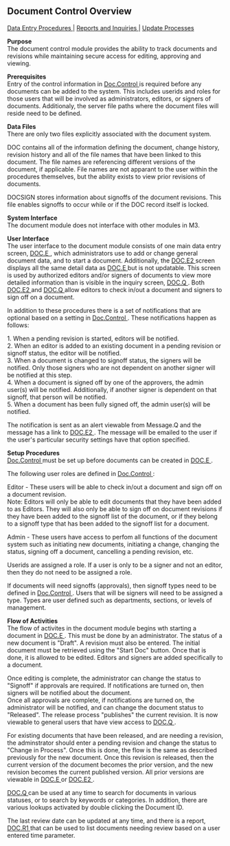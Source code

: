 ##  Document Control Overview

<PageHeader />

[ Data Entry Procedures ](DOC-ENTRY/README.md) | [ Reports and Inquiries ](DOC-REPORT/README.md) | [ Update Processes ](DOC-PROCESS/README.md)

**Purpose**  
The document control module provides the ability to track documents and
revisions while maintaining secure access for editing, approving and viewing.

**Prerequisites**  
Entry of the control information in [ Doc.Control ](Doc-Control/README.md) is required before any documents can be added to the system. This includes userids and roles for those users that will be involved as administrators, editors, or signers of documents. Additionaly, the server file paths where the document files will reside need to be defined. 

**Data Files**  
There are only two files explicitly associated with the document system.  
  
DOC contains all of the information defining the document, change history,
revision history and all of the file names that have been linked to this
document. The file names are referencing different versions of the document,
if applicable. File names are not apparant to the user within the procedures
themselves, but the ability exists to view prior revisions of documents.  
  
DOCSIGN stores information about signoffs of the document revisions. This file
enables signoffs to occur while or if the DOC record itself is locked.

**System Interface**  
The document module does not interface with other modules in M3.

**User Interface**  
The user interface to the document module consists of one main data entry screen, [ DOC.E ](Doc-Control/DOC-E/README.md) , which administrators use to add or change general document data, and to start a document. Additionally, the [ DOC.E2 ](Doc-Control/DOC-E2/README.md) screen displays all the same detail data as [ DOC.E ](Doc-Control/DOC-E/README.md) but is not updatable. This screen is used by authorized editors and/or signers of documents to view more detailed information than is visible in the inquiry screen, [ DOC.Q ](Doc-Control/DOC-Q/README.md) . Both [ DOC.E2 ](Doc-Control/DOC-E2/README.md) and [ DOC.Q ](Doc-Control/DOC-Q/README.md) allow editors to check in/out a document and signers to sign off on a document.
  
In addition to these procedures there is a set of notifications that are optional based on a setting in [ Doc.Control ](Doc-Control/README.md) . These notifications happen as follows:   
  
1\. When a pending revision is started, editors will be notified.  
2\. When an editor is added to an existing document in a pending revision or
signoff status, the editor will be notified.  
3\. When a document is changed to signoff status, the signers will be
notified. Only those signers who are not dependent on another signer will be
notified at this step.  
4\. When a document is signed off by one of the approvers, the admin user(s)
will be notified. Additionally, if another signer is dependent on that
signoff, that person will be notified.  
5\. When a document has been fully signed off, the admin user(s) will be
notified.  
  
The notification is sent as an alert viewable from Message.Q and the message has a link to [ DOC.E2 ](Doc-Control/DOC-E2/README.md) . The message will be emailed to the user if the user's particular security settings have that option specified.

**Setup Procedures**  
[ Doc.Control ](Doc-Control/README.md) must be set up before documents can be created in [ DOC.E ](Doc-Control/DOC-E/README.md) .
  
The following user roles are defined in [ Doc.Control ](Doc-Control/README.md) :   
  
Editor - These users will be able to check in/out a document and sign off on a
document revision.  
Note: Editors will only be able to edit documents that they have been added to
as Editors. They will also only be able to sign off on document revisions if
they have been added to the signoff list of the document, or if they belong to
a signoff type that has been added to the signoff list for a document.  
  
Admin - These users have access to perfom all functions of the document system
such as initiating new documents, initiating a change, changing the status,
signing off a document, cancelling a pending revision, etc.  
  
Userids are assigned a role. If a user is only to be a signer and not an
editor, then they do not need to be assigned a role.  
  
If documents will need signoffs (approvals), then signoff types need to be defined in [ Doc.Control ](Doc-Control/README.md) . Users that will be signers will need to be assigned a type. Types are user defined such as departments, sections, or levels of management. 

**Flow of Activities**  
The flow of activites in the document module begins wth starting a document in [ DOC.E ](Doc-Control/DOC-E/README.md) . This must be done by an administrator. The status of a new document is "Draft". A revision must also be entered. The initial document must be retrieved using the "Start Doc" button. Once that is done, it is allowed to be edited. Editors and signers are added specifically to a document.
  
Once editing is complete, the administrator can change the status to "Signoff"
if approvals are required. If notifications are turned on, then signers will
be notified about the document.  
Once all approvals are complete, if notifications are turned on, the administrator will be notified, and can change the document status to "Released". The release process "publishes" the current revision. It is now viewable to general users that have view access to [ DOC.Q ](Doc-Control/DOC-Q/README.md) .
  
For existing documents that have been released, and are needing a revision, the adminstrator should enter a pending revision and change the status to "Change in Process". Once this is done, the flow is the same as described previously for the new document. Once this revision is released, then the current version of the document becomes the prior version, and the new revision becomes the current published version. All prior versions are viewable in [ DOC.E ](Doc-Control/DOC-E/README.md) or [ DOC.E2 ](Doc-Control/DOC-E2/README.md) .
  
[ DOC.Q ](Doc-Control/DOC-Q/README.md) can be used at any time to search for documents in various statuses, or to search by keywords or categories.
In addition, there are various lookups activated by double clicking the
Document ID.  
  
The last review date can be updated at any time, and there is a report, [ DOC.R1 ](DOC-REPORT/DOC-R1/README.md) that can be used to list documents needing review based on a user entered time parameter.

<badge text= "Version 8.10.57" vertical="middle" />

<PageFooter />